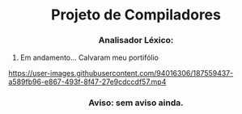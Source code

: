 <h1 align="center">Projeto de Compiladores</h1>
  
  
<h3 align="center">Analisador Léxico:</h3>
  
1. Em andamento...
Calvaram meu portifólio


https://user-images.githubusercontent.com/94016306/187559437-a589fb96-e867-493f-8f47-27e9cdccdf57.mp4


<h3 align="center">Aviso: sem aviso ainda.</h3>
